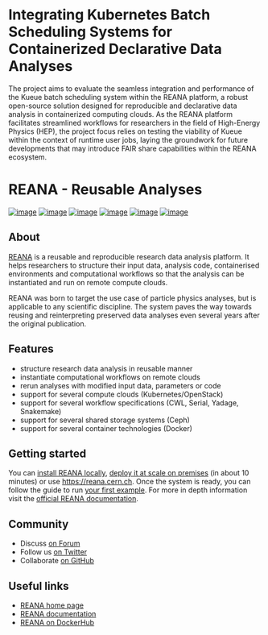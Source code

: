 # Integrating Kubernetes Batch Scheduling Systems for Containerized Declarative Data Analyses

The project aims to evaluate the seamless integration and performance of the Kueue batch scheduling system within the REANA platform, a robust open-source solution designed for reproducible and declarative data analysis in containerized computing clouds. As the REANA platform facilitates streamlined workflows for researchers in the field of High-Energy Physics (HEP), the project focus relies on testing the viability of Kueue within the context of runtime user jobs, laying the groundwork for future developments that may introduce FAIR share capabilities within the REANA ecosystem.

# REANA - Reusable Analyses

[![image](https://github.com/reanahub/reana/workflows/CI/badge.svg)](https://github.com/reanahub/reana/actions)
[![image](https://readthedocs.org/projects/reana/badge/?version=latest)](https://reana.readthedocs.io/en/latest/?badge=latest)
[![image](https://codecov.io/gh/reanahub/reana/branch/master/graph/badge.svg)](https://codecov.io/gh/reanahub/reana)
[![image](https://img.shields.io/badge/discourse-forum-blue.svg)](https://forum.reana.io)
[![image](https://img.shields.io/github/license/reanahub/reana.svg)](https://github.com/reanahub/reana/blob/master/LICENSE)
[![image](https://img.shields.io/badge/code%20style-black-000000.svg)](https://github.com/psf/black)

## About

[REANA](http://www.reana.io) is a reusable and reproducible research data analysis
platform. It helps researchers to structure their input data, analysis code,
containerised environments and computational workflows so that the analysis can be
instantiated and run on remote compute clouds.

REANA was born to target the use case of particle physics analyses, but is applicable to
any scientific discipline. The system paves the way towards reusing and reinterpreting
preserved data analyses even several years after the original publication.

## Features

- structure research data analysis in reusable manner
- instantiate computational workflows on remote clouds
- rerun analyses with modified input data, parameters or code
- support for several compute clouds (Kubernetes/OpenStack)
- support for several workflow specifications (CWL, Serial, Yadage, Snakemake)
- support for several shared storage systems (Ceph)
- support for several container technologies (Docker)

## Getting started

You can
[install REANA locally](https://docs.reana.io/administration/deployment/deploying-locally/),
[deploy it at scale on premises](https://docs.reana.io/administration/deployment/deploying-at-scale/)
(in about 10 minutes) or use <https://reana.cern.ch>. Once the system is ready, you can
follow the guide to run
[your first example](https://docs.reana.io/getting-started/first-example/). For more in
depth information visit the [official REANA documentation](https://docs.reana.io/).

## Community

- Discuss [on Forum](https://forum.reana.io/)
- Follow us [on Twitter](https://twitter.com/reanahub)
- Collaborate [on GitHub](https://github.com/reanahub)

## Useful links

- [REANA home page](http://www.reana.io/)
- [REANA documentation](http://docs.reana.io/)
- [REANA on DockerHub](https://hub.docker.com/u/reanahub/)